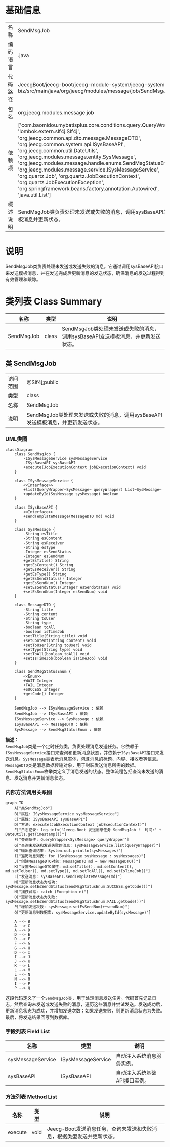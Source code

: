 # 基础信息

|      |      |
|------|------|
| 名称 | SendMsgJob |
| 编码语言 | .java |
| 代码路径 | JeecgBoot/jeecg-boot/jeecg-module-system/jeecg-system-biz/src/main/java/org/jeecg/modules/message/job/SendMsgJob.java |
| 包名 | org.jeecg.modules.message.job |
| 依赖项 | ['com.baomidou.mybatisplus.core.conditions.query.QueryWrapper', 'lombok.extern.slf4j.Slf4j', 'org.jeecg.common.api.dto.message.MessageDTO', 'org.jeecg.common.system.api.ISysBaseAPI', 'org.jeecg.common.util.DateUtils', 'org.jeecg.modules.message.entity.SysMessage', 'org.jeecg.modules.message.handle.enums.SendMsgStatusEnum', 'org.jeecg.modules.message.service.ISysMessageService', 'org.quartz.Job', 'org.quartz.JobExecutionContext', 'org.quartz.JobExecutionException', 'org.springframework.beans.factory.annotation.Autowired', 'java.util.List'] |
| 概述说明 | SendMsgJob类负责处理未发送或失败的消息，调用sysBaseAPI发送模板消息并更新状态。 |

# 说明

SendMsgJob类负责处理未发送或发送失败的消息。它通过调用sysBaseAPI接口来发送模板消息，并在发送完成后更新消息的发送状态，确保消息的发送过程得到有效管理和跟踪。

# 类列表 Class Summary

| 名称   | 类型  | 说明 |
|-------|------|-------------|
| SendMsgJob | class | SendMsgJob类处理未发送或失败的消息，调用sysBaseAPI发送模板消息，并更新发送状态。 |



## 类 SendMsgJob

|      |      |
|------|------|
| 访问范围 | @Slf4j;public |
| 类型 | class |
| 名称 | SendMsgJob |
| 说明 | SendMsgJob类处理未发送或失败的消息，调用sysBaseAPI发送模板消息，并更新发送状态。 |


### UML类图

```mermaid
classDiagram
    class SendMsgJob {
        -ISysMessageService sysMessageService
        -ISysBaseAPI sysBaseAPI
        +execute(JobExecutionContext jobExecutionContext) void
    }

    class ISysMessageService {
        <<Interface>>
        +list(QueryWrapper~SysMessage~ queryWrapper) List~SysMessage~
        +updateById(SysMessage sysMessage) boolean
    }

    class ISysBaseAPI {
        <<Interface>>
        +sendTemplateMessage(MessageDTO md) void
    }

    class SysMessage {
        -String esTitle
        -String esContent
        -String esReceiver
        -String esType
        -Integer esSendStatus
        -Integer esSendNum
        +getEsTitle() String
        +getEsContent() String
        +getEsReceiver() String
        +getEsType() String
        +getEsSendStatus() Integer
        +getEsSendNum() Integer
        +setEsSendStatus(Integer esSendStatus) void
        +setEsSendNum(Integer esSendNum) void
    }

    class MessageDTO {
        -String title
        -String content
        -String toUser
        -String type
        -boolean toAll
        -boolean isTimeJob
        +setTitle(String title) void
        +setContent(String content) void
        +setToUser(String toUser) void
        +setType(String type) void
        +setToAll(boolean toAll) void
        +setIsTimeJob(boolean isTimeJob) void
    }

    class SendMsgStatusEnum {
        <<Enum>>
        +WAIT Integer
        +FAIL Integer
        +SUCCESS Integer
        +getCode() Integer
    }

    SendMsgJob --> ISysMessageService : 依赖
    SendMsgJob --> ISysBaseAPI : 依赖
    ISysMessageService --> SysMessage : 依赖
    ISysBaseAPI --> MessageDTO : 依赖
    SysMessage --> SendMsgStatusEnum : 依赖
```

**描述：**  
`SendMsgJob`类是一个定时任务类，负责处理消息发送任务。它依赖于`ISysMessageService`接口来查询和更新消息状态，并依赖于`ISysBaseAPI`接口来发送消息。`SysMessage`类表示消息实体，包含消息的标题、内容、接收者等信息。`MessageDTO`类是消息数据传输对象，用于封装发送消息所需的数据。`SendMsgStatusEnum`枚举类定义了消息发送的状态。整体流程包括查询未发送的消息、发送消息并更新消息状态。


### 内部方法调用关系图

```mermaid
graph TD
    A["类SendMsgJob"]
    B["属性: ISysMessageService sysMessageService"]
    C["属性: ISysBaseAPI sysBaseAPI"]
    D["方法: execute(JobExecutionContext jobExecutionContext)"]
    E["日志记录: log.info('Jeecg-Boot 发送消息任务 SendMsgJob !  时间:' + DateUtils.getTimestamp())"]
    F["查询条件: QueryWrapper<SysMessage> queryWrapper"]
    G["查询未发送和发送失败的消息: sysMessageService.list(queryWrapper)"]
    H["输出查询结果: System.out.println(sysMessages)"]
    I["遍历消息列表: for (SysMessage sysMessage : sysMessages)"]
    J["创建MessageDTO对象: MessageDTO md = new MessageDTO()"]
    K["设置MessageDTO属性: md.setTitle(), md.setContent(), md.setToUser(), md.setType(), md.setToAll(), md.setIsTimeJob()"]
    L["发送消息: sysBaseAPI.sendTemplateMessage(md)"]
    M["更新消息状态为成功: sysMessage.setEsSendStatus(SendMsgStatusEnum.SUCCESS.getCode())"]
    N["捕获异常: catch (Exception e)"]
    O["更新消息状态为失败: sysMessage.setEsSendStatus(SendMsgStatusEnum.FAIL.getCode())"]
    P["增加发送次数: sysMessage.setEsSendNum(++sendNum)"]
    Q["更新消息到数据库: sysMessageService.updateById(sysMessage)"]

    A --> B
    A --> C
    A --> D
    D --> E
    D --> F
    F --> G
    G --> H
    D --> I
    I --> J
    J --> K
    K --> L
    L --> M
    L --> N
    N --> O
    I --> P
    P --> Q
```

这段代码定义了一个`SendMsgJob`类，用于处理消息发送任务。代码首先记录日志，然后查询未发送或发送失败的消息，遍历这些消息并尝试发送。发送成功后，更新消息状态为成功，并增加发送次数；如果发送失败，则更新消息状态为失败。最后，将发送结果回写到数据库。

### 字段列表 Field List

| 名称  | 类型  | 说明 |
|-------|-------|------|
| sysMessageService | ISysMessageService | 自动注入系统消息服务实例。 |
| sysBaseAPI | ISysBaseAPI | 自动注入系统基础API接口实例。 |

### 方法列表 Method List

| 名称  | 类型  | 说明 |
|-------|-------|------|
| execute | void | Jeecg-Boot发送消息任务，查询未发送和失败消息，根据类型发送并更新状态。 |




